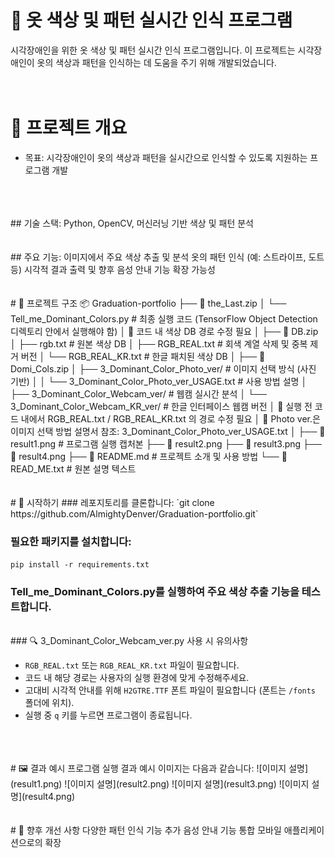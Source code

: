 # 👕 옷 색상 및 패턴 실시간 인식 프로그램
시각장애인을 위한 옷 색상 및 패턴 실시간 인식 프로그램입니다. 이 프로젝트는 시각장애인이 옷의 색상과 패턴을 인식하는 데 도움을 주기 위해 개발되었습니다.
<br>
<br>
<br>
# 🧠 프로젝트 개요
 - 목표: 시각장애인이 옷의 색상과 패턴을 실시간으로 인식할 수 있도록 지원하는 프로그램 개발
<br>
<br>
<br>
## 기술 스택:
Python, OpenCV, 머신러닝 기반 색상 및 패턴 분석
<br>
<br>
<br>
## 주요 기능:
이미지에서 주요 색상 추출 및 분석
옷의 패턴 인식 (예: 스트라이프, 도트 등)
시각적 결과 출력 및 향후 음성 안내 기능 확장 가능성
<br>
<br>
<br>
# 📁 프로젝트 구조
📦 Graduation-portfolio
├── 📁 the_Last.zip
│   └── Tell_me_Dominant_Colors.py         # 최종 실행 코드 (TensorFlow Object Detection 디렉토리 안에서 실행해야 함)
│   📌 코드 내 색상 DB 경로 수정 필요
│
├── 📁 DB.zip
│   ├── rgb.txt                            # 원본 색상 DB
│   ├── RGB_REAL.txt                       # 회색 계열 삭제 및 중복 제거 버전
│   └── RGB_REAL_KR.txt                    # 한글 패치된 색상 DB
│
├── 📁 Domi_Cols.zip
│   ├── 3_Dominant_Color_Photo_ver/        # 이미지 선택 방식 (사진 기반)
│   │   └── 3_Dominant_Color_Photo_ver_USAGE.txt  # 사용 방법 설명
│   ├── 3_Dominant_Color_Webcam_ver/       # 웹캠 실시간 분석
│   └── 3_Dominant_Color_Webcam_KR_ver/    # 한글 인터페이스 웹캠 버전
│   📌 실행 전 코드 내에서 RGB_REAL.txt / RGB_REAL_KR.txt 의 경로 수정 필요
│   📌 Photo ver.은 이미지 선택 방법 설명서 참조: 3_Dominant_Color_Photo_ver_USAGE.txt
│
├── 📄 result1.png                          # 프로그램 실행 캡처본
├── 📄 result2.png
├── 📄 result3.png
├── 📄 result4.png
├── 📄 README.md                            # 프로젝트 소개 및 사용 방법
└── 📄 READ_ME.txt                          # 원본 설명 텍스트

<br>
<br>
<br>
# 🚀 시작하기
### 레포지토리를 클론합니다:
`git clone https://github.com/AlmightyDenver/Graduation-portfolio.git`

### 필요한 패키지를 설치합니다:
`pip install -r requirements.txt`

### Tell_me_Dominant_Colors.py를 실행하여 주요 색상 추출 기능을 테스트합니다.
<br>
### 🔍 3_Dominant_Color_Webcam_ver.py 사용 시 유의사항

- `RGB_REAL.txt` 또는 `RGB_REAL_KR.txt` 파일이 필요합니다.
- 코드 내 해당 경로는 사용자의 실행 환경에 맞게 수정해주세요.
- 고대비 시각적 안내를 위해 `H2GTRE.TTF` 폰트 파일이 필요합니다 (폰트는 `/fonts` 폴더에 위치).
- 실행 중 `q` 키를 누르면 프로그램이 종료됩니다.
<br>
<br>
<br>
# 🖼️ 결과 예시
프로그램 실행 결과 예시 이미지는 다음과 같습니다:
![이미지 설명](result1.png)
![이미지 설명](result2.png)
![이미지 설명](result3.png)
![이미지 설명](result4.png)
<br>
<br>
<br>
# 📌 향후 개선 사항
다양한 패턴 인식 기능 추가
음성 안내 기능 통합
모바일 애플리케이션으로의 확장
<br>
<br>
<br>

